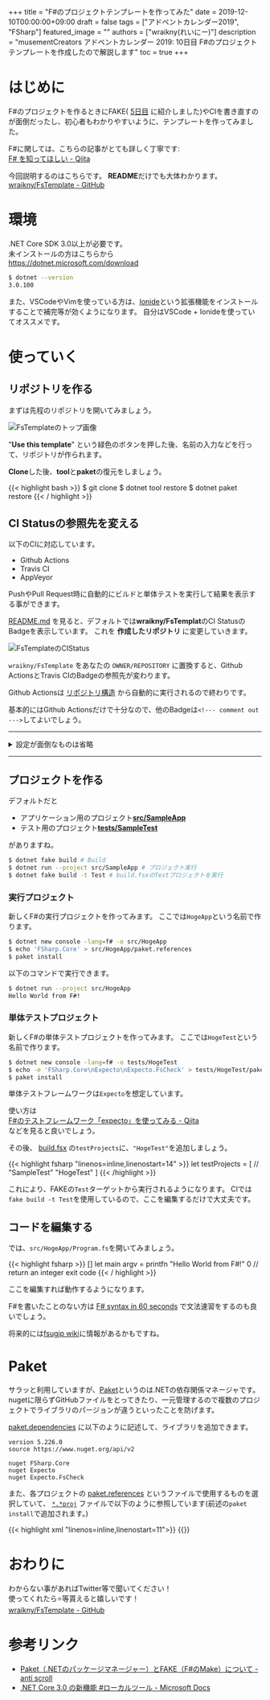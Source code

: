 +++
title =  "F#のプロジェクトテンプレートを作ってみた"
date = 2019-12-10T00:00:00+09:00
draft = false
tags = ["アドベントカレンダー2019", "FSharp"]
featured_image = ""
authors = ["wraikny(れいにー)"]
description = "musementCreators アドベントカレンダー 2019: 10日目 F#のプロジェクトテンプレートを作成したので解説します"
toc = true
+++

# はじめに
F#のプロジェクトを作るときにFAKE(
[5日目](https://www.amusement-creators.info/post/articles/advent_calendar/2019/10_0/)
に紹介しました)やCIを書き直すのが面倒だったし、初心者もわかりやすいように、テンプレートを作ってみました。

F#に関しては、こちらの記事がとても詳しく丁寧です:  
[F# を知ってほしい - Qiita](https://qiita.com/cannorin/items/59d79cc9a3b64c761cd4)

今回説明するのはこちらです。
**README**だけでも大体わかります。  
[wraikny/FsTemplate - GitHub](https://github.com/wraikny/FsTemplate)

<!-- <iframe width="426" height="162" scrolling="no" frameborder="0" src="https://matsubara0507.github.io/github-card/?target=wraikny/FsTemplate" ></iframe> -->

# 環境
.NET Core SDK 3.0以上が必要です。  
未インストールの方はこちらから  
https://dotnet.microsoft.com/download

```bash
$ dotnet --version
3.0.100
```

また、VSCodeやVimを使っている方は、[Ionide](http://ionide.io/)という拡張機能をインストールすることで補完等が効くようになります。
自分はVSCode + Ionideを使っていてオススメです。

# 使っていく
## リポジトリを作る
まずは先程のリポジトリを開いてみましょう。

![FsTemplateのトップ画像](/images/acac2019/10_FsTemplate-top.png)

"**Use this template**" という緑色のボタンを押した後、名前の入力などを行って、リポジトリが作られます。

**Clone**した後、**tool**と**paket**の復元をしましょう。

{{< highlight bash >}}
$ git clone <Your Repository>
$ dotnet tool restore
$ dotnet paket restore
{{< / highlight >}}

## CI Statusの参照先を変える
以下のCIに対応しています。

- Github Actions
- Travis CI
- AppVeyor

PushやPull Request時に自動的にビルドと単体テストを実行して結果を表示する事ができます。

[README.md](https://github.com/wraikny/FsTemplate/blob/master/README.md)
を見ると、デフォルトでは**wraikny/FsTemplat**のCI StatusのBadgeを表示しています。
これを **作成したリポジトリ** に変更していきます。

![FsTemplateのCIStatus](/images/acac2019/10_FsTemplate-cistatus.png)

`wraikny/FsTemplate` をあなたの `OWNER/REPOSITORY` に置換すると、Github ActionsとTravis CIのBadgeの参照先が変わります。

Github Actionsは
[リポジトリ構造](https://github.com/wraikny/FsTemplate/tree/master/.github/workflows)
から自動的に実行されるので終わりです。

基本的にはGithub Actionsだけで十分なので、他のBadgeは`<!--- comment out --->`してよいでしょう。

<hr />
<details>
<summary>設定が面倒なものは省略</summary>

### Travis CI
1. [Travis CI](https://travis-ci.org/)のサイトからGitHubの連携をします。
2. 自分のアイコンをクリックして表示されるリポジトリ一覧から、作成したリポジトリを選択します。
3. [.travis.yml](https://github.com/wraikny/FsTemplate/blob/master/.travis.yml)が実行されるようになります。

### AppVeyor
1. [AppVeyor](https://www.appveyor.com/)からアカウント連携をして、NEW PROJECTからリポジトリを選択します。
2. Settingsから "Custom configuration `.yml` file name" に "[appveyor.yml](https://github.com/wraikny/FsTemplate/blob/master/appveyor.yml)" と入力して、SAVEします。
3. 左のサイドバーからBadgesを選び、 "Sample markdown code" のMarkdownをコピーして**README**に上書きします。

</details>
<hr />

## プロジェクトを作る
デフォルトだと

- アプリケーション用のプロジェクト[**src/SampleApp**](https://github.com/wraikny/FsTemplate/tree/master/src/SampleApp)
- テスト用のプロジェクト[**tests/SampleTest**](https://github.com/wraikny/FsTemplate/tree/master/tests/SampleTest)

がありますね。

```bash
$ dotnet fake build # Build
$ dotnet run --project src/SampleApp # プロジェクト実行
$ dotnet fake build -t Test # build.fsxのTestプロジェクトを実行
```

### 実行プロジェクト
新しくF#の実行プロジェクトを作ってみます。
ここでは`HogeApp`という名前で作ります。

```bash
$ dotnet new console -lang=f# -o src/HogeApp
$ echo 'FSharp.Core' > src/HogeApp/paket.references
$ paket install
```

以下のコマンドで実行できます。

```bash
$ dotnet run --project src/HogeApp
Hello World from F#!
```

### 単体テストプロジェクト
新しくF#の単体テストプロジェクトを作ってみます。
ここでは`HogeTest`という名前で作ります。

```bash
$ dotnet new console -lang=f# -o tests/HogeTest
$ echo -e 'FSharp.Core\nExpecto\nExpecto.FsCheck' > tests/HogeTest/paket.references
$ paket install
```

単体テストフレームワークは`Expecto`を想定しています。

使い方は  
[F#のテストフレームワーク「expecto」を使ってみる - Qiita](https://qiita.com/cedretaber/items/ff6b519047ebb6be26f1)  
などを見ると良いでしょう。

その後、
[build.fsx](https://github.com/wraikny/FsTemplate/blob/master/build.fsx)
の`testProjects`に、`"HogeTest"`を追加しましょう。

{{< highlight fsharp "linenos=inline,linenostart=14" >}}
let testProjects = [
    // "SampleTest"
    "HogeTest"
]
{{< /highlight >}}

これにより、FAKEの`Test`ターゲットから実行されるようになります。
CIでは`fake build -t Test`を使用しているので、ここを編集するだけで大丈夫です。

## コードを編集する

では、`src/HogeApp/Program.fs`を開いてみましょう。

{{< highlight fsharp >}}
[<EntryPoint>]
let main argv =
    printfn "Hello World from F#!"
    0 // return an integer exit code
{{< / highlight >}}

ここを編集すれば動作するようになります。

F#を書いたことのない方は
[F# syntax in 60 seconds](https://fsharpforfunandprofit.com/posts/fsharp-in-60-seconds/)
で文法速習をするのも良いでしょう。

将来的には[fsugjp wiki](https://github.com/fsugjp/fsugjp/wiki)に情報があるかもですね。

# Paket
サラッと利用していますが、[Paket](https://fsprojects.github.io/Paket/)というのは.NETの依存関係マネージャです。
nugetに限らずGitHubファイルをとってきたり、一元管理するので複数のプロジェクトでライブラリのパージョンが違うといったことを防げます。

[paket.dependencies](https://github.com/wraikny/FsTemplate/blob/master/paket.dependencies)
に以下のように記述して、ライブラリを追加できます。

```
version 5.226.0
source https://www.nuget.org/api/v2

nuget FSharp.Core
nuget Expecto
nuget Expecto.FsCheck
```

また、各プロジェクトの
[paket.references](https://github.com/wraikny/FsTemplate/blob/master/src/SampleApp/paket.references)
というファイルで使用するものを選択していて、
[`*.*proj`](https://github.com/wraikny/FsTemplate/blob/master/src/SampleApp/SampleApp.fsproj)
ファイルで以下のように参照しています(前述の`paket install`で追加されます。)

{{< highlight xml "linenos=inline,linenostart=11">}}
    <Import Project="..\..\.paket\Paket.Restore.targets" />
{{</highlight>}}

# おわりに
わからない事があればTwitter等で聞いてください！  
使ってくれたら:star:等貰えると嬉しいです！  
[wraikny/FsTemplate - GitHub](https://github.com/wraikny/FsTemplate)

<!-- <iframe width="426" height="162" scrolling="no" frameborder="0" src="https://matsubara0507.github.io/github-card/?target=wraikny/FsTemplate" ></iframe> -->


# 参考リンク
- [Paket（.NETのパッケージマネージャー）とFAKE（F#のMake）について - anti scroll](https://tategakibunko.hatenablog.com/entry/2019/07/09/123655)
- [.NET Core 3.0 の新機能 #ローカルツール - Microsoft Docs](https://docs.microsoft.com/ja-jp/dotnet/core/whats-new/dotnet-core-3-0#local-tools)

